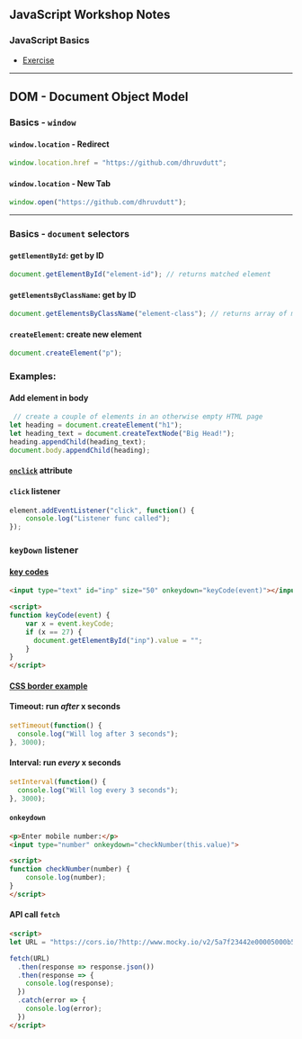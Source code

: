 ## JavaScript Workshop Notes

### JavaScript Basics

- [Exercise](https://codesandbox.io/s/8kk1m79838)

---

## DOM - Document Object Model

### Basics - `window`

#### `window.location` - Redirect

```js
window.location.href = "https://github.com/dhruvdutt";
```

#### `window.location` - New Tab

```js
window.open("https://github.com/dhruvdutt");
```

---


### Basics - `document` selectors

#### `getElementById`: get by ID

```js
document.getElementById("element-id"); // returns matched element
```

#### `getElementsByClassName`: get by ID

```js
document.getElementsByClassName("element-class"); // returns array of matched elements
```

#### `createElement`: create new element

```js
document.createElement("p");
```

### Examples:

#### Add element in body

```js
 // create a couple of elements in an otherwise empty HTML page
let heading = document.createElement("h1");
let heading_text = document.createTextNode("Big Head!");
heading.appendChild(heading_text);
document.body.appendChild(heading);
```

#### [`onclick`](https://codesandbox.io/s/6ll1zwmy63) attribute

#### `click` listener

```js
element.addEventListener("click", function() {
    console.log("Listener func called");
});
```

### `keyDown` listener

#### [key codes](http://keycode.info/)

```html
<input type="text" id="inp" size="50" onkeydown="keyCode(event)"></input> 

<script>
function keyCode(event) {
    var x = event.keyCode;
    if (x == 27) {
      document.getElementById("inp").value = "";
    }
}
</script>
```

#### [CSS border example](https://codesandbox.io/s/2vjpyynpnn)


#### Timeout: run ***after*** x seconds

```js
setTimeout(function() {
  console.log("Will log after 3 seconds");
}, 3000);
```

#### Interval: run ***every*** x seconds

```js
setInterval(function() {
  console.log("Will log every 3 seconds");
}, 3000);
```

#### `onkeydown`

```html
<p>Enter mobile number:</p>
<input type="number" onkeydown="checkNumber(this.value)">

<script>
function checkNumber(number) {
    console.log(number);
}
</script>
```

#### API call `fetch`

```html
<script>
let URL = "https://cors.io/?http://www.mocky.io/v2/5a7f23442e00005000b56873";

fetch(URL)
  .then(response => response.json())
  .then(response => {
    console.log(response);
  })
  .catch(error => {
    console.log(error);
  })
</script>
```
